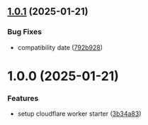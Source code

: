 ## [1.0.1](https://github.com/Boo-urns/cloudflare-worker-starter/compare/v1.0.0...v1.0.1) (2025-01-21)


### Bug Fixes

* compatibility date ([792b928](https://github.com/Boo-urns/cloudflare-worker-starter/commit/792b9284eec33a6647b76cc0418aa8e381a16ffb))

# 1.0.0 (2025-01-21)


### Features

* setup cloudflare worker starter ([3b34a83](https://github.com/Boo-urns/cloudflare-worker-starter/commit/3b34a836b9986704162140a68472b9f502e49971))
